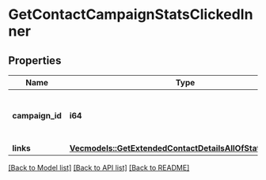 # GetContactCampaignStatsClickedInner

## Properties

Name | Type | Description | Notes
------------ | ------------- | ------------- | -------------
**campaign_id** | **i64** | ID of the campaign which generated the event | 
**links** | [**Vec<models::GetExtendedContactDetailsAllOfStatisticsLinks>**](getExtendedContactDetails_allOf_statistics_links.md) |  | 

[[Back to Model list]](../README.md#documentation-for-models) [[Back to API list]](../README.md#documentation-for-api-endpoints) [[Back to README]](../README.md)


